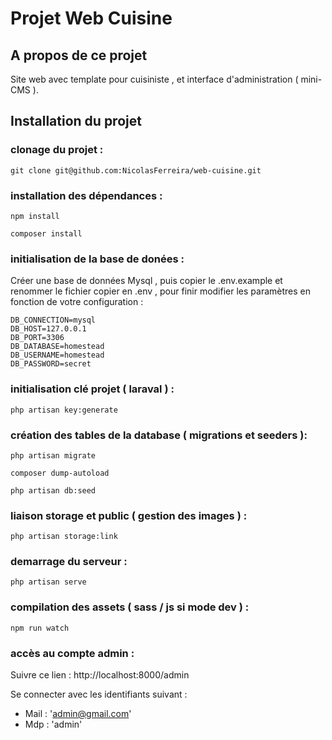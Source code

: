 # Projet Web Cuisine 

## A propos de ce projet 

Site web avec template pour cuisiniste , et interface d'administration ( mini-CMS ).

## Installation du projet 

### clonage du projet :
```
git clone git@github.com:NicolasFerreira/web-cuisine.git 
```

### installation des dépendances :
```
npm install 

composer install 
```

### initialisation de la base de donées : 

Créer une base de données Mysql , puis copier le .env.example et renommer le fichier copier en .env , pour finir modifier les paramètres en fonction de votre configuration : 

```
DB_CONNECTION=mysql
DB_HOST=127.0.0.1
DB_PORT=3306
DB_DATABASE=homestead
DB_USERNAME=homestead
DB_PASSWORD=secret
```

### initialisation clé projet ( laraval ) :

```
php artisan key:generate
```

### création des tables de la database ( migrations et seeders ): 

```
php artisan migrate

composer dump-autoload

php artisan db:seed
```

### liaison storage et public ( gestion des images ) :

```
php artisan storage:link
```

### demarrage du serveur : 

```
php artisan serve
```

### compilation des assets ( sass / js si mode dev ) : 

```
npm run watch
```

### accès au compte admin : 

Suivre ce lien : http://localhost:8000/admin 

Se connecter avec les identifiants suivant : 
- Mail : 'admin@gmail.com'
- Mdp : 'admin' 